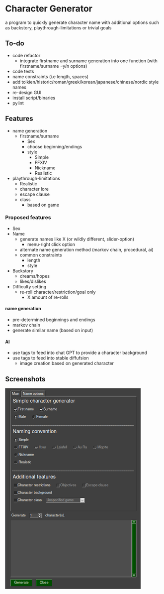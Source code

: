 # Character Generator

a program to quickly generate character name with additional options such as backstory, playthrough-limitations or trivial goals

## To-do

- code refactor
  - integrate firstname and surname generation into one function (with firstname/surname =y/n options)
- code tests
- name constraints (i.e length, spaces)
- add tolkien/historic/roman/greek/korean/japanese/chinese/nordic style names
- re-design GUI
- install script/binaries
- pylint

## Features

- name generation
  - firstname/surname
    - Sex
    - choose beginning/endings
    - style
      - Simple
      - FFXIV
      - Nickname
      - Realistic
- playthrough-limitations
  - Realistic
  - character lore
  - escape clause
  - class
    - based on game

### Proposed features

- Sex
- Name
    - generate names like X (or wildly different, slider-option)
      - menu-right click option
    - alternate name generation method (markov chain,  procedural, ai)
    - common constraints
        - length
        - style
- Backstory
    - dreams/hopes 
    - likes/dislikes
- Difficulty setting 
    - re-roll character/restriction/goal only
      - X amount of re-rolls

#### name generation
- pre-determined beginnings and endings
- markov chain
- generate similar name (based on input)
 

#### AI
- use tags to feed into chat GPT to provide a character background
- use tags to feed into stable diffufsion
    - image creation based on generated character

## Screenshots

![picture](https://github.com/haaln/char-gen/blob/master/screenshot/screenshot.png?raw=true)
